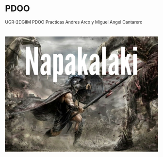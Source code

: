 # PDOO
UGR-2DGIIM PDOO Practicas Andres Arco y Miguel Angel Cantarero

# ![PDOO](Recursos/Napakalaki.jpg)
